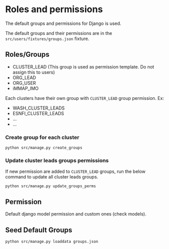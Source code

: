 # Roles and permissions
The default groups and permissions for Django is used.

The default groups and their permissions are in the `src/users/fixtures/groups.json` fixture.

## Roles/Groups
- CLUSTER_LEAD (This group is used as permission template. Do not assign this to users)
- ORG_LEAD
- ORG_USER
- iMMAP_IMO

Each clusters have their own group with `CLUSTER_LEAD` group permission.
Ex:

- WASH_CLUSTER_LEADS
- ESNFI_CLUSTER_LEADS
- ...
- ...

### Create group for each cluster
```shell
python src/manage.py create_groups
```

### Update cluster leads groups permissions
If new permission are added to `CLUSTER_LEAD` groups, run the below command to update all cluster leads groups.
```shell
python src/manage.py update_groups_perms
```

## Permission
Default django model permission and custom ones (check models).

## Seed Default Groups
```shell
python src/manage.py loaddata groups.json
```


